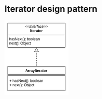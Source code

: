 # Iterator design pattern

![iterator](https://github.com/raestio/software-design-patterns-examples/blob/master/iterator/software_design_patterns_iterator.png)

